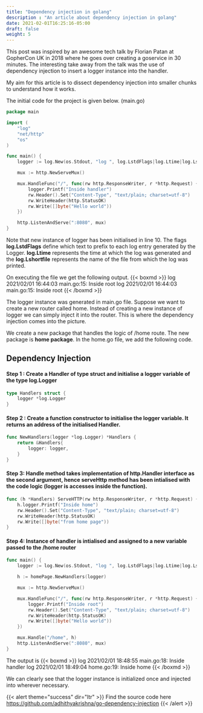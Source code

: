 ```yaml
---
title: "Dependency injection in golang"
description : "An article about dependency injection in golang"
date: 2021-02-01T16:25:16-05:00
draft: false
weight: 5
---
```


This post was inspired by an awesome tech talk by Florian Patan at GopherCon UK in 2018 where he goes over creating a goservice in 30 minutes. The interesting take away from the talk was the use of dependency injection to insert a logger instance into the handler.

My aim for this article is to dissect dependency injection into smaller chunks to understand how it works.

The initial code for the project is given below. (main.go)
```Go
package main

import (
	"log"
	"net/http"
	"os"
)

func main() {
	logger := log.New(os.Stdout, "log ", log.LstdFlags|log.Ltime|log.Lshortfile)

	mux := http.NewServeMux()

	mux.HandleFunc("/", func(rw http.ResponseWriter, r *http.Request) {
		logger.Printf("Inside handler")
		rw.Header().Set("Content-Type", "text/plain; charset=utf-8")
		rw.WriteHeader(http.StatusOK)
		rw.Write([]byte("Hello world"))
	})

	http.ListenAndServe(":8080", mux)
}
```
Note that new instance of logger has been initialised in line 10. 
The flags **log.LstdFlags** define which text to prefix to each log entry generated by the Logger. 
**log.Ltime** represents the time at which the log was generated and the **log.Lshortfile** represents the name of the file from which the log was printed.

On executing the file we get the following output.
{{< boxmd >}}
log 2021/02/01 16:44:03 main.go:15: Inside root
log 2021/02/01 16:44:03 main.go:15: Inside root
{{< /boxmd >}}

The logger instance was generated in main.go file. Suppose we want to create a new router called home. Instead of creating a new instance of logger we can simply inject it into the router. This is where the dependency injection comes into the picture.

We create a new package that handles the logic of /home route. The new package is **home package**. In the home.go file, we add the following code.

## Dependency Injection 

#### Step 1 : Create a Handler of type struct and initialise a logger variable of the type log.Logger

```GO
type Handlers struct {
	logger *log.Logger
}
```

#### Step 2 : Create a function constructor to initialise the logger variable. It returns an address of the initialised Handler.

```GO
func NewHandlers(logger *log.Logger) *Handlers {
	return &Handlers{
		logger: logger,
	}
}
```

#### Step 3: Handle method takes implementation of http.Handler interface as the second argument, hence serveHttp method has been intialised with the code logic (logger is accesses inside the function).

```GO
func (h *Handlers) ServeHTTP(rw http.ResponseWriter, r *http.Request) {
	h.logger.Printf("Inside home")
	rw.Header().Set("Content-Type", "text/plain; charset=utf-8")
	rw.WriteHeader(http.StatusOK)
	rw.Write([]byte("from home page"))
}
```

#### Step 4: Instance of handler is intialised and assigned to a new variable passed to the /home router

```GO
func main() {
	logger := log.New(os.Stdout, "log ", log.LstdFlags|log.Ltime|log.Lshortfile)

	h := homePage.NewHandlers(logger)

	mux := http.NewServeMux()

	mux.HandleFunc("/", func(rw http.ResponseWriter, r *http.Request) {
		logger.Printf("Inside root")
		rw.Header().Set("Content-Type", "text/plain; charset=utf-8")
		rw.WriteHeader(http.StatusOK)
		rw.Write([]byte("Hello world"))
	})

	mux.Handle("/home", h)
	http.ListenAndServe(":8080", mux)
}
```

The output is 
{{< boxmd >}}
log 2021/02/01 18:48:55 main.go:18: Inside handler
log 2021/02/01 18:49:04 home.go:19: Inside home
{{< /boxmd >}}

We can clearly see that the logger instance is initialized once and injected into wherever necessary.

{{< alert theme="success" dir="ltr" >}}
Find the source code here https://github.com/adhithyakrishna/go-dependency-injection
{{< /alert >}}